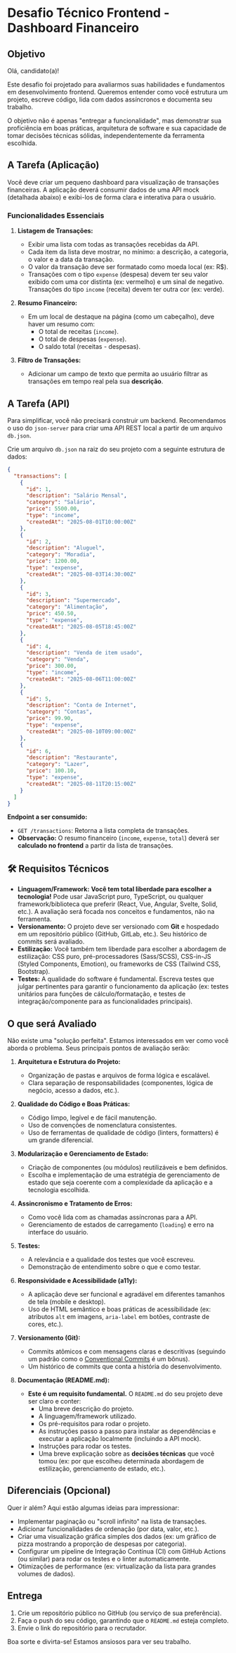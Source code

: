 # Desafio Técnico Frontend - Dashboard Financeiro

## Objetivo

Olá, candidato(a)!

Este desafio foi projetado para avaliarmos suas habilidades e fundamentos em desenvolvimento frontend. Queremos entender como você estrutura um projeto, escreve código, lida com dados assíncronos e documenta seu trabalho.

O objetivo não é apenas "entregar a funcionalidade", mas demonstrar sua proficiência em boas práticas, arquitetura de software e sua capacidade de tomar decisões técnicas sólidas, independentemente da ferramenta escolhida.

##  A Tarefa (Aplicação)

Você deve criar um pequeno dashboard para visualização de transações financeiras. A aplicação deverá consumir dados de uma API mock (detalhada abaixo) e exibi-los de forma clara e interativa para o usuário.

### Funcionalidades Essenciais

1.  **Listagem de Transações:**
    * Exibir uma lista com todas as transações recebidas da API.
    * Cada item da lista deve mostrar, no mínimo: a descrição, a categoria, o valor e a data da transação.
    * O valor da transação deve ser formatado como moeda local (ex: R$).
    * Transações com o tipo `expense` (despesa) devem ter seu valor exibido com uma cor distinta (ex: vermelho) e um sinal de negativo. Transações do tipo `income` (receita) devem ter outra cor (ex: verde).

2.  **Resumo Financeiro:**
    * Em um local de destaque na página (como um cabeçalho), deve haver um resumo com:
        * O total de receitas (`income`).
        * O total de despesas (`expense`).
        * O saldo total (receitas - despesas).

3.  **Filtro de Transações:**
    * Adicionar um campo de texto que permita ao usuário filtrar as transações em tempo real pela sua **descrição**.

## A Tarefa (API)

Para simplificar, você não precisará construir um backend. Recomendamos o uso do `json-server` para criar uma API REST local a partir de um arquivo `db.json`.

Crie um arquivo `db.json` na raiz do seu projeto com a seguinte estrutura de dados:

```json
{
  "transactions": [
    {
      "id": 1,
      "description": "Salário Mensal",
      "category": "Salário",
      "price": 5500.00,
      "type": "income",
      "createdAt": "2025-08-01T10:00:00Z"
    },
    {
      "id": 2,
      "description": "Aluguel",
      "category": "Moradia",
      "price": 1200.00,
      "type": "expense",
      "createdAt": "2025-08-03T14:30:00Z"
    },
    {
      "id": 3,
      "description": "Supermercado",
      "category": "Alimentação",
      "price": 450.50,
      "type": "expense",
      "createdAt": "2025-08-05T18:45:00Z"
    },
    {
      "id": 4,
      "description": "Venda de item usado",
      "category": "Venda",
      "price": 300.00,
      "type": "income",
      "createdAt": "2025-08-06T11:00:00Z"
    },
    {
      "id": 5,
      "description": "Conta de Internet",
      "category": "Contas",
      "price": 99.90,
      "type": "expense",
      "createdAt": "2025-08-10T09:00:00Z"
    },
    {
      "id": 6,
      "description": "Restaurante",
      "category": "Lazer",
      "price": 100.10,
      "type": "expense",
      "createdAt": "2025-08-11T20:15:00Z"
    }
  ]
}
```

**Endpoint a ser consumido:**
* `GET /transactions`: Retorna a lista completa de transações.
* **Observação:** O resumo financeiro (`income`, `expense`, `total`) deverá ser **calculado no frontend** a partir da lista de transações.

## 🛠 Requisitos Técnicos

* **Linguagem/Framework:** **Você tem total liberdade para escolher a tecnologia!** Pode usar JavaScript puro, TypeScript, ou qualquer framework/biblioteca que preferir (React, Vue, Angular, Svelte, Solid, etc.). A avaliação será focada nos conceitos e fundamentos, não na ferramenta.
* **Versionamento:** O projeto deve ser versionado com **Git** e hospedado em um repositório público (GitHub, GitLab, etc.). Seu histórico de commits será avaliado.
* **Estilização:** Você também tem liberdade para escolher a abordagem de estilização: CSS puro, pré-processadores (Sass/SCSS), CSS-in-JS (Styled Components, Emotion), ou frameworks de CSS (Tailwind CSS, Bootstrap).
* **Testes:** A qualidade do software é fundamental. Escreva testes que julgar pertinentes para garantir o funcionamento da aplicação (ex: testes unitários para funções de cálculo/formatação, e testes de integração/componente para as funcionalidades principais).

## O que será Avaliado

Não existe uma "solução perfeita". Estamos interessados em ver como você aborda o problema. Seus principais pontos de avaliação serão:

1.  **Arquitetura e Estrutura do Projeto:**
    * Organização de pastas e arquivos de forma lógica e escalável.
    * Clara separação de responsabilidades (componentes, lógica de negócio, acesso a dados, etc.).

2.  **Qualidade do Código e Boas Práticas:**
    * Código limpo, legível e de fácil manutenção.
    * Uso de convenções de nomenclatura consistentes.
    * Uso de ferramentas de qualidade de código (linters, formatters) é um grande diferencial.

3.  **Modularização e Gerenciamento de Estado:**
    * Criação de componentes (ou módulos) reutilizáveis e bem definidos.
    * Escolha e implementação de uma estratégia de gerenciamento de estado que seja coerente com a complexidade da aplicação e a tecnologia escolhida.

4.  **Assincronismo e Tratamento de Erros:**
    * Como você lida com as chamadas assíncronas para a API.
    * Gerenciamento de estados de carregamento (`loading`) e erro na interface do usuário.

5.  **Testes:**
    * A relevância e a qualidade dos testes que você escreveu.
    * Demonstração de entendimento sobre o que e como testar.

6.  **Responsividade e Acessibilidade (a11y):**
    * A aplicação deve ser funcional e agradável em diferentes tamanhos de tela (mobile e desktop).
    * Uso de HTML semântico e boas práticas de acessibilidade (ex: atributos `alt` em imagens, `aria-label` em botões, contraste de cores, etc.).

7.  **Versionamento (Git):**
    * Commits atômicos e com mensagens claras e descritivas (seguindo um padrão como o [Conventional Commits](https://www.conventionalcommits.org/) é um bônus).
    * Um histórico de commits que conta a história do desenvolvimento.

8.  **Documentação (README.md):**
    * **Este é um requisito fundamental.** O `README.md` do seu projeto deve ser claro e conter:
        * Uma breve descrição do projeto.
        * A linguagem/framework utilizado.
        * Os pré-requisitos para rodar o projeto.
        * As instruções passo a passo para instalar as dependências e executar a aplicação localmente (incluindo a API mock).
        * Instruções para rodar os testes.
        * Uma breve explicação sobre as **decisões técnicas** que você tomou (ex: por que escolheu determinada abordagem de estilização, gerenciamento de estado, etc.).

## Diferenciais (Opcional)

Quer ir além? Aqui estão algumas ideias para impressionar:

* Implementar paginação ou "scroll infinito" na lista de transações.
* Adicionar funcionalidades de ordenação (por data, valor, etc.).
* Criar uma visualização gráfica simples dos dados (ex: um gráfico de pizza mostrando a proporção de despesas por categoria).
* Configurar um pipeline de Integração Contínua (CI) com GitHub Actions (ou similar) para rodar os testes e o linter automaticamente.
* Otimizações de performance (ex: virtualização da lista para grandes volumes de dados).

## Entrega

1.  Crie um repositório público no GitHub (ou serviço de sua preferência).
2.  Faça o push do seu código, garantindo que o `README.md` esteja completo.
3.  Envie o link do repositório para o recrutador.

Boa sorte e divirta-se! Estamos ansiosos para ver seu trabalho.
